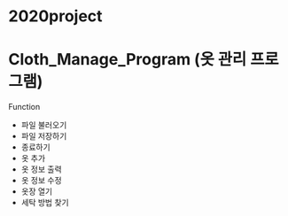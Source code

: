 # 2020project
# Cloth_Manage_Program (옷 관리 프로그램)
Function
- 파일 불러오기
- 파일 저장하기
- 종료하기
- 옷 추가
- 옷 정보 출력
- 옷 정보 수정
- 옷장 열기
- 세탁 방법 찾기

